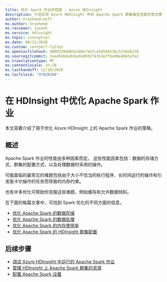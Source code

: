 ```yaml
---
title: 优化 Spark 作业的性能 - Azure HDInsight
description: 介绍实现 Azure HDInsight 中的 Apache Spark 群集最佳性能的常见策略。
author: hrasheed-msft
ms.author: hrasheed
ms.reviewer: jasonh
ms.service: hdinsight
ms.topic: conceptual
ms.date: 08/21/2020
ms.custom: contperf-fy21q1
ms.openlocfilehash: d808339dd842e88e74efce5d56d12bc5250eb238
ms.sourcegitcommit: 3ea45bbda81be0a869274353e7f6a99e4b83afe2
ms.translationtype: MT
ms.contentlocale: zh-CN
ms.lasthandoff: 12/10/2020
ms.locfileid: "97029288"
---
```

# <a name="optimize-apache-spark-jobs-in-hdinsight"></a>在 HDInsight 中优化 Apache Spark 作业

本文简要介绍了用于优化 Azure HDInsight 上的 Apache Spark 作业的策略。

## <a name="overview"></a>概述

Apache Spark 作业的性能由多种因素而定。 这些性能因素包括：数据的存储方式、群集的配置方式，以及处理数据时采用的操作。

可能面临的最常见的难题包括由于大小不恰当的执行程序、长时间运行的操作和引发笛卡尔操作的任务而导致的内存约束。

也有许多优化可帮助你克服这些难题，例如缓存和允许数据倾斜。

在下面的每篇文章中，可找到 Spark 优化的不同方面的信息。

* [优化 Apache Spark 的数据存储](optimize-data-storage.md)
* [优化 Apache Spark 的数据处理](optimize-data-processing.md)
* [优化 Apache Spark 的内存使用率](optimize-memory-usage.md)
* [优化 Apache Spark 的 HDInsight 群集配置](optimize-cluster-configuration.md)

## <a name="next-steps"></a>后续步骤

* [调试 Azure HDInsight 中运行的 Apache Spark 作业](apache-spark-job-debugging.md)
* [管理 HDInsight 上 Apache Spark 群集的资源](apache-spark-resource-manager.md)
* [配置 Apache Spark 设置](apache-spark-settings.md)
